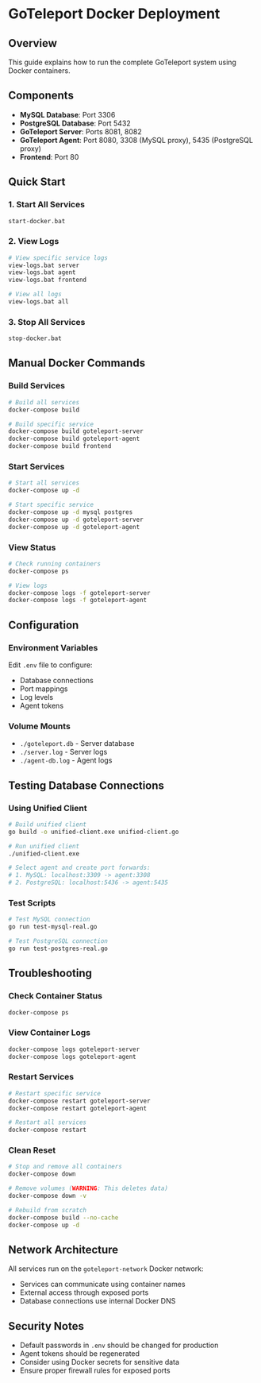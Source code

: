 # GoTeleport Docker Deployment

## Overview
This guide explains how to run the complete GoTeleport system using Docker containers.

## Components
- **MySQL Database**: Port 3306
- **PostgreSQL Database**: Port 5432  
- **GoTeleport Server**: Ports 8081, 8082
- **GoTeleport Agent**: Port 8080, 3308 (MySQL proxy), 5435 (PostgreSQL proxy)
- **Frontend**: Port 80

## Quick Start

### 1. Start All Services
```bash
start-docker.bat
```

### 2. View Logs
```bash
# View specific service logs
view-logs.bat server
view-logs.bat agent
view-logs.bat frontend

# View all logs
view-logs.bat all
```

### 3. Stop All Services
```bash
stop-docker.bat
```

## Manual Docker Commands

### Build Services
```bash
# Build all services
docker-compose build

# Build specific service
docker-compose build goteleport-server
docker-compose build goteleport-agent
docker-compose build frontend
```

### Start Services
```bash
# Start all services
docker-compose up -d

# Start specific service
docker-compose up -d mysql postgres
docker-compose up -d goteleport-server
docker-compose up -d goteleport-agent
```

### View Status
```bash
# Check running containers
docker-compose ps

# View logs
docker-compose logs -f goteleport-server
docker-compose logs -f goteleport-agent
```

## Configuration

### Environment Variables
Edit `.env` file to configure:
- Database connections
- Port mappings
- Log levels
- Agent tokens

### Volume Mounts
- `./goteleport.db` - Server database
- `./server.log` - Server logs
- `./agent-db.log` - Agent logs

## Testing Database Connections

### Using Unified Client
```bash
# Build unified client
go build -o unified-client.exe unified-client.go

# Run unified client
./unified-client.exe

# Select agent and create port forwards:
# 1. MySQL: localhost:3309 -> agent:3308
# 2. PostgreSQL: localhost:5436 -> agent:5435
```

### Test Scripts
```bash
# Test MySQL connection
go run test-mysql-real.go

# Test PostgreSQL connection  
go run test-postgres-real.go
```

## Troubleshooting

### Check Container Status
```bash
docker-compose ps
```

### View Container Logs
```bash
docker-compose logs goteleport-server
docker-compose logs goteleport-agent
```

### Restart Services
```bash
# Restart specific service
docker-compose restart goteleport-server
docker-compose restart goteleport-agent

# Restart all services
docker-compose restart
```

### Clean Reset
```bash
# Stop and remove all containers
docker-compose down

# Remove volumes (WARNING: This deletes data)
docker-compose down -v

# Rebuild from scratch
docker-compose build --no-cache
docker-compose up -d
```

## Network Architecture
All services run on the `goteleport-network` Docker network:
- Services can communicate using container names
- External access through exposed ports
- Database connections use internal Docker DNS

## Security Notes
- Default passwords in `.env` should be changed for production
- Agent tokens should be regenerated
- Consider using Docker secrets for sensitive data
- Ensure proper firewall rules for exposed ports

